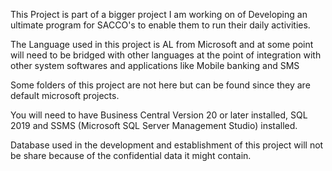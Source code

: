 This Project is part of a bigger project I am working on of Developing an ultimate program for SACCO's to enable them to run their daily activities. 

The Language used in this project is AL from Microsoft and at some point will need to be bridged with other languages at the point of integration with other system softwares and applications like Mobile banking and SMS

Some folders of this project are not here but can be found since they are default microsoft projects.

You will need to have Business Central Version 20 or later installed, SQL 2019 and SSMS (Microsoft SQL Server Management Studio) installed.

Database used in the development and establishment of this project will not be share because of the confidential data it might contain.
